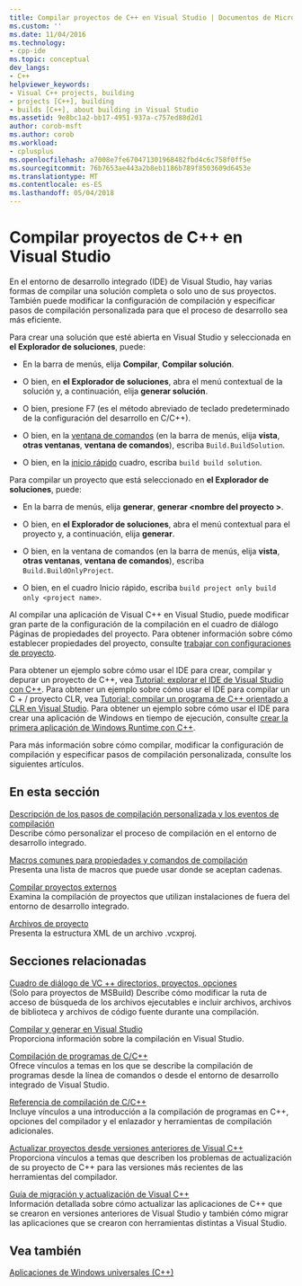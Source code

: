 ```yaml
---
title: Compilar proyectos de C++ en Visual Studio | Documentos de Microsoft
ms.custom: ''
ms.date: 11/04/2016
ms.technology:
- cpp-ide
ms.topic: conceptual
dev_langs:
- C++
helpviewer_keywords:
- Visual C++ projects, building
- projects [C++], building
- builds [C++], about building in Visual Studio
ms.assetid: 9e8bc1a2-bb17-4951-937a-c757ed88d2d1
author: corob-msft
ms.author: corob
ms.workload:
- cplusplus
ms.openlocfilehash: a7008e7fe670471301968482fbd4c6c758f0ff5e
ms.sourcegitcommit: 76b7653ae443a2b8eb1186b789f8503609d6453e
ms.translationtype: MT
ms.contentlocale: es-ES
ms.lasthandoff: 05/04/2018
---
```

# <a name="building-c-projects-in-visual-studio"></a>Compilar proyectos de C++ en Visual Studio
En el entorno de desarrollo integrado (IDE) de Visual Studio, hay varias formas de compilar una solución completa o solo uno de sus proyectos. También puede modificar la configuración de compilación y especificar pasos de compilación personalizada para que el proceso de desarrollo sea más eficiente.  
  
 Para crear una solución que esté abierta en Visual Studio y seleccionada en **el Explorador de soluciones**, puede:  
  
-   En la barra de menús, elija **Compilar**, **Compilar solución**.  
  
-   O bien, en **el Explorador de soluciones**, abra el menú contextual de la solución y, a continuación, elija **generar solución**.  
  
-   O bien, presione F7 (es el método abreviado de teclado predeterminado de la configuración del desarrollo en C/C++).  
  
-   O bien, en la [ventana de comandos](/visualstudio/ide/reference/command-window) (en la barra de menús, elija **vista**, **otras ventanas**, **ventana de comandos**), escriba `Build.BuildSolution`.  
  
-   O bien, en la [inicio rápido](/visualstudio/ide/reference/quick-launch-environment-options-dialog-box) cuadro, escriba `build build solution`.  
  
 Para compilar un proyecto que está seleccionado en **el Explorador de soluciones**, puede:  
  
-   En la barra de menús, elija **generar**, **generar \<nombre del proyecto >**.  
  
-   O bien, en **el Explorador de soluciones**, abra el menú contextual para el proyecto y, a continuación, elija **generar**.  
  
-   O bien, en la ventana de comandos (en la barra de menús, elija **vista**, **otras ventanas**, **ventana de comandos**), escriba `Build.BuildOnlyProject`.  
  
-   O bien, en el cuadro Inicio rápido, escriba `build project only build only <project name>`.  
  
 Al compilar una aplicación de Visual C++ en Visual Studio, puede modificar gran parte de la configuración de la compilación en el cuadro de diálogo Páginas de propiedades del proyecto. Para obtener información sobre cómo establecer propiedades del proyecto, consulte [trabajar con configuraciones de proyecto](../ide/working-with-project-properties.md).  
  
 Para obtener un ejemplo sobre cómo usar el IDE para crear, compilar y depurar un proyecto de C++, vea [Tutorial: explorar el IDE de Visual Studio con C++](/visualstudio/ide/getting-started-with-cpp-in-visual-studio). Para obtener un ejemplo sobre cómo usar el IDE para compilar un C + / proyecto CLR, vea [Tutorial: compilar un programa de C++ orientado a CLR en Visual Studio](../ide/walkthrough-compiling-a-cpp-program-that-targets-the-clr-in-visual-studio.md). Para obtener un ejemplo sobre cómo usar el IDE para crear una aplicación de Windows en tiempo de ejecución, consulte [crear la primera aplicación de Windows Runtime con C++](http://msdn.microsoft.com/library/windows/apps/hh974580.aspx).  
  
 Para más información sobre cómo compilar, modificar la configuración de compilación y especificar pasos de compilación personalizada, consulte los siguientes artículos.  
  
## <a name="in-this-section"></a>En esta sección  
 [Descripción de los pasos de compilación personalizada y los eventos de compilación](../ide/understanding-custom-build-steps-and-build-events.md)  
 Describe cómo personalizar el proceso de compilación en el entorno de desarrollo integrado.  
  
 [Macros comunes para propiedades y comandos de compilación](../ide/common-macros-for-build-commands-and-properties.md)  
 Presenta una lista de macros que puede usar donde se aceptan cadenas.  
  
 [Compilar proyectos externos](../ide/building-external-projects.md)  
 Examina la compilación de proyectos que utilizan instalaciones de fuera del entorno de desarrollo integrado.  
  
 [Archivos de proyecto](../ide/project-files.md)  
 Presenta la estructura XML de un archivo .vcxproj.  
  
## <a name="related-sections"></a>Secciones relacionadas  
 [Cuadro de diálogo de VC ++ directorios, proyectos, opciones](vcpp-directories-property-page.md)  
 (Solo para proyectos de MSBuild) Describe cómo modificar la ruta de acceso de búsqueda de los archivos ejecutables e incluir archivos, archivos de biblioteca y archivos de código fuente durante una compilación.  
  
 [Compilar y generar en Visual Studio](/visualstudio/ide/compiling-and-building-in-visual-studio)  
 Proporciona información sobre la compilación en Visual Studio.  
  
 [Compilación de programas de C/C++](../build/building-c-cpp-programs.md)  
 Ofrece vínculos a temas en los que se describe la compilación de programas desde la línea de comandos o desde el entorno de desarrollo integrado de Visual Studio.  
  
 [Referencia de compilación de C/C++](../build/reference/c-cpp-building-reference.md)  
 Incluye vínculos a una introducción a la compilación de programas en C++, opciones del compilador y el enlazador y herramientas de compilación adicionales.  
  
 [Actualizar proyectos desde versiones anteriores de Visual C++](../porting/upgrading-projects-from-earlier-versions-of-visual-cpp.md)  
 Proporciona vínculos a temas que describen los problemas de actualización de su proyecto de C++ para las versiones más recientes de las herramientas del compilador.  
  
[Guía de migración y actualización de Visual C++](../porting/visual-cpp-porting-and-upgrading-guide.md)  
  Información detallada sobre cómo actualizar las aplicaciones de C++ que se crearon en versiones anteriores de Visual Studio y también cómo migrar las aplicaciones que se crearon con herramientas distintas a Visual Studio.  
  
## <a name="see-also"></a>Vea también  
 [Aplicaciones de Windows universales (C++)](../windows/universal-windows-apps-cpp.md)
